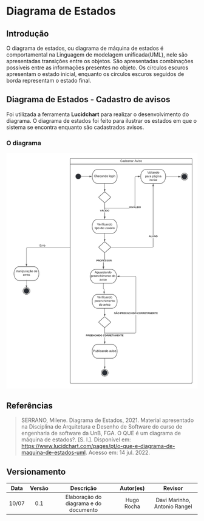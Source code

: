 # Diagrama de Estados

## Introdução

O diagrama de estados, ou diagrama de máquina de estados é comportamental na Linguagem de modelagem unificada(UML), nele são apresentadas transições entre os objetos. São apresentadas combinações possíveis entre as informações presentes no objeto.
Os círculos escuros apresentam o estado inicial, enquanto os círculos escuros seguidos de borda representam o estado final.


## Diagrama de Estados - Cadastro de avisos

Foi utilizada a ferramenta **Lucidchart** para realizar o desenvolvimento do diagrama.
O diagrama de estados foi feito para ilustrar os estados em que o sistema se encontra enquanto são cadastrados avisos. 
### O diagrama

![Diagrama de Estados - Cadastro de avisos](../assets/img/Diagrama_Estados.png)


## Referências

> SERRANO, Milene. Diagrama de Estados, 2021. Material apresentado na Disciplina de Arquitetura e Desenho de Software do curso de engenharia de software da UnB, FGA.
> O QUE é um diagrama de máquina de estados?. [S. l.]. Disponível em: https://www.lucidchart.com/pages/pt/o-que-e-diagrama-de-maquina-de-estados-uml. Acesso em: 14 jul. 2022.

## Versionamento

| Data  | Versão |                     Descrição                      |                   Autor(es)                   | Revisor |
| :---: | :----: | :------------------------------------------------: | :-------------------------------------------: | :-----: |
| 10/07 |  0.1   | Elaboração do diagrama e do documento | Hugo Rocha | Davi Marinho, Antonio Rangel |
